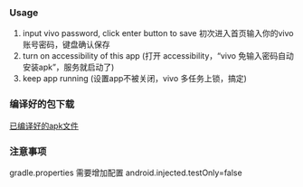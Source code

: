 ### Usage
1. input vivo password, click enter button to save 初次进入首页输入你的vivo账号密码，键盘确认保存
2. turn on accessibility of this app (打开 accessibility，“vivo 免输入密码自动安装apk”，服务就启动了)
3. keep app running (设置app不被关闭，vivo 多任务上锁，搞定)

### 编译好的包下载
[已编译好的apk文件](https://github.com/AlbertSnow/VivoAutoInstallAPK/tree/master/apk)

### 注意事项
gradle.properties 需要增加配置
android.injected.testOnly=false
